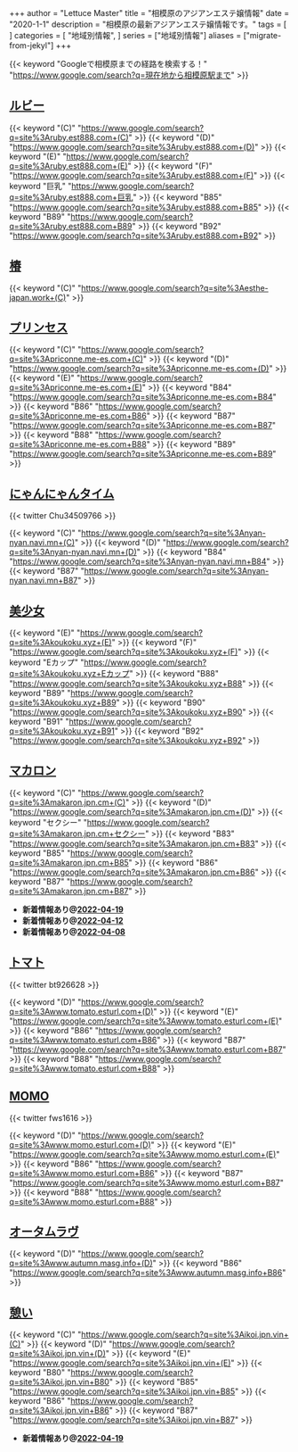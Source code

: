 +++
author = "Lettuce Master"
title = "相模原のアジアンエステ嬢情報"
date = "2020-1-1"
description = "相模原の最新アジアンエステ嬢情報です。"
tags = [
]
categories = [
    "地域別情報",
]
series = ["地域別情報"]
aliases = ["migrate-from-jekyl"]
+++

{{< keyword "Googleで相模原までの経路を検索する！" "https://www.google.com/search?q=現在地から相模原駅まで" >}}

## [ルビー](http://ruby.est888.com/)
{{< keyword "(C)" "https://www.google.com/search?q=site%3Aruby.est888.com+(C)" >}} {{< keyword "(D)" "https://www.google.com/search?q=site%3Aruby.est888.com+(D)" >}} {{< keyword "(E)" "https://www.google.com/search?q=site%3Aruby.est888.com+(E)" >}} {{< keyword "(F)" "https://www.google.com/search?q=site%3Aruby.est888.com+(F)" >}} {{< keyword "巨乳" "https://www.google.com/search?q=site%3Aruby.est888.com+巨乳" >}} {{< keyword "B85" "https://www.google.com/search?q=site%3Aruby.est888.com+B85" >}} {{< keyword "B89" "https://www.google.com/search?q=site%3Aruby.est888.com+B89" >}} {{< keyword "B92" "https://www.google.com/search?q=site%3Aruby.est888.com+B92" >}} 

## [椿](http://esthe-japan.work/tsubaki/)
{{< keyword "(C)" "https://www.google.com/search?q=site%3Aesthe-japan.work+(C)" >}} 

## [プリンセス](http://priconne.me-es.com/)
{{< keyword "(C)" "https://www.google.com/search?q=site%3Apriconne.me-es.com+(C)" >}} {{< keyword "(D)" "https://www.google.com/search?q=site%3Apriconne.me-es.com+(D)" >}} {{< keyword "(E)" "https://www.google.com/search?q=site%3Apriconne.me-es.com+(E)" >}} {{< keyword "B84" "https://www.google.com/search?q=site%3Apriconne.me-es.com+B84" >}} {{< keyword "B86" "https://www.google.com/search?q=site%3Apriconne.me-es.com+B86" >}} {{< keyword "B87" "https://www.google.com/search?q=site%3Apriconne.me-es.com+B87" >}} {{< keyword "B88" "https://www.google.com/search?q=site%3Apriconne.me-es.com+B88" >}} {{< keyword "B89" "https://www.google.com/search?q=site%3Apriconne.me-es.com+B89" >}} 

## [にゃんにゃんタイム](https://nyan-nyan.navi.mn/)


{{< twitter Chu34509766 >}}

{{< keyword "(C)" "https://www.google.com/search?q=site%3Anyan-nyan.navi.mn+(C)" >}} {{< keyword "(D)" "https://www.google.com/search?q=site%3Anyan-nyan.navi.mn+(D)" >}} {{< keyword "B84" "https://www.google.com/search?q=site%3Anyan-nyan.navi.mn+B84" >}} {{< keyword "B87" "https://www.google.com/search?q=site%3Anyan-nyan.navi.mn+B87" >}} 

## [美少女](http://koukoku.xyz/shaonv/)
{{< keyword "(E)" "https://www.google.com/search?q=site%3Akoukoku.xyz+(E)" >}} {{< keyword "(F)" "https://www.google.com/search?q=site%3Akoukoku.xyz+(F)" >}} {{< keyword "Eカップ" "https://www.google.com/search?q=site%3Akoukoku.xyz+Eカップ" >}} {{< keyword "B88" "https://www.google.com/search?q=site%3Akoukoku.xyz+B88" >}} {{< keyword "B89" "https://www.google.com/search?q=site%3Akoukoku.xyz+B89" >}} {{< keyword "B90" "https://www.google.com/search?q=site%3Akoukoku.xyz+B90" >}} {{< keyword "B91" "https://www.google.com/search?q=site%3Akoukoku.xyz+B91" >}} {{< keyword "B92" "https://www.google.com/search?q=site%3Akoukoku.xyz+B92" >}} 

## [マカロン](https://makaron.jpn.cm/)
{{< keyword "(C)" "https://www.google.com/search?q=site%3Amakaron.jpn.cm+(C)" >}} {{< keyword "(D)" "https://www.google.com/search?q=site%3Amakaron.jpn.cm+(D)" >}} {{< keyword "セクシー" "https://www.google.com/search?q=site%3Amakaron.jpn.cm+セクシー" >}} {{< keyword "B83" "https://www.google.com/search?q=site%3Amakaron.jpn.cm+B83" >}} {{< keyword "B85" "https://www.google.com/search?q=site%3Amakaron.jpn.cm+B85" >}} {{< keyword "B86" "https://www.google.com/search?q=site%3Amakaron.jpn.cm+B86" >}} {{< keyword "B87" "https://www.google.com/search?q=site%3Amakaron.jpn.cm+B87" >}} 

- **新着情報あり@[2022-04-19](/post/2022-04-19)**
- **新着情報あり@[2022-04-12](/post/2022-04-12)**
- **新着情報あり@[2022-04-08](/post/2022-04-08)**
## [トマト](http://www.tomato.esturl.com/)


{{< twitter bt926628 >}}

{{< keyword "(D)" "https://www.google.com/search?q=site%3Awww.tomato.esturl.com+(D)" >}} {{< keyword "(E)" "https://www.google.com/search?q=site%3Awww.tomato.esturl.com+(E)" >}} {{< keyword "B86" "https://www.google.com/search?q=site%3Awww.tomato.esturl.com+B86" >}} {{< keyword "B87" "https://www.google.com/search?q=site%3Awww.tomato.esturl.com+B87" >}} {{< keyword "B88" "https://www.google.com/search?q=site%3Awww.tomato.esturl.com+B88" >}} 

## [MOMO](http://www.momo.esturl.com/)


{{< twitter fws1616 >}}

{{< keyword "(D)" "https://www.google.com/search?q=site%3Awww.momo.esturl.com+(D)" >}} {{< keyword "(E)" "https://www.google.com/search?q=site%3Awww.momo.esturl.com+(E)" >}} {{< keyword "B86" "https://www.google.com/search?q=site%3Awww.momo.esturl.com+B86" >}} {{< keyword "B87" "https://www.google.com/search?q=site%3Awww.momo.esturl.com+B87" >}} {{< keyword "B88" "https://www.google.com/search?q=site%3Awww.momo.esturl.com+B88" >}} 

## [オータムラヴ](http://www.autumn.masg.info/)
{{< keyword "(D)" "https://www.google.com/search?q=site%3Awww.autumn.masg.info+(D)" >}} {{< keyword "B86" "https://www.google.com/search?q=site%3Awww.autumn.masg.info+B86" >}} 

## [憩い](http://ikoi.jpn.vin/)
{{< keyword "(C)" "https://www.google.com/search?q=site%3Aikoi.jpn.vin+(C)" >}} {{< keyword "(D)" "https://www.google.com/search?q=site%3Aikoi.jpn.vin+(D)" >}} {{< keyword "(E)" "https://www.google.com/search?q=site%3Aikoi.jpn.vin+(E)" >}} {{< keyword "B80" "https://www.google.com/search?q=site%3Aikoi.jpn.vin+B80" >}} {{< keyword "B85" "https://www.google.com/search?q=site%3Aikoi.jpn.vin+B85" >}} {{< keyword "B86" "https://www.google.com/search?q=site%3Aikoi.jpn.vin+B86" >}} {{< keyword "B87" "https://www.google.com/search?q=site%3Aikoi.jpn.vin+B87" >}} 

- **新着情報あり@[2022-04-19](/post/2022-04-19)**

